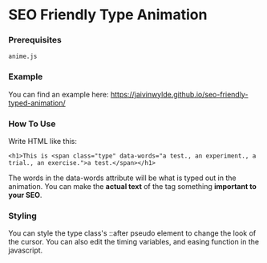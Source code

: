 # SEO Friendly Type Animation

### Prerequisites

```
anime.js
```

### Example
You can find an example here: https://jaivinwylde.github.io/seo-friendly-typed-animation/

### How To Use

Write HTML like this:

```
<h1>This is <span class="type" data-words="a test., an experiment., a trial., an exercise.">a test.</span></h1>
```

The words in the data-words attribute will be what is typed out in the animation. You can make the **actual text** of the tag something **important to your SEO**.

### Styling

You can style the type class's ::after pseudo element to change the look of the cursor. You can also edit the timing variables, and easing function in the javascript.
